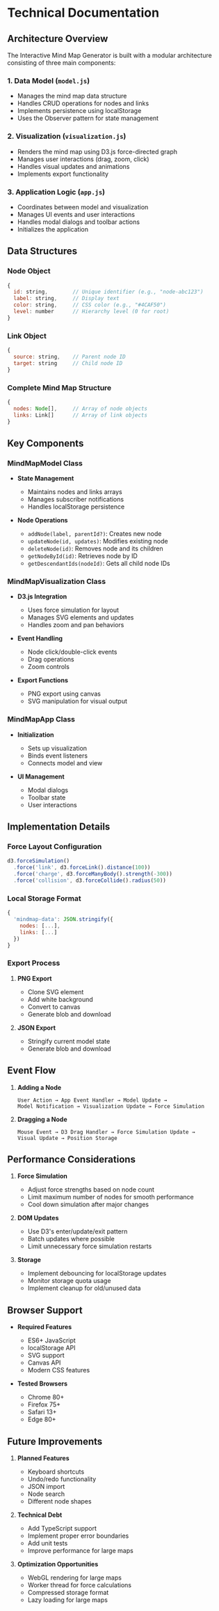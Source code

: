 # Technical Documentation

## Architecture Overview

The Interactive Mind Map Generator is built with a modular architecture consisting of three main components:

### 1. Data Model (`model.js`)
- Manages the mind map data structure
- Handles CRUD operations for nodes and links
- Implements persistence using localStorage
- Uses the Observer pattern for state management

### 2. Visualization (`visualization.js`)
- Renders the mind map using D3.js force-directed graph
- Manages user interactions (drag, zoom, click)
- Handles visual updates and animations
- Implements export functionality

### 3. Application Logic (`app.js`)
- Coordinates between model and visualization
- Manages UI events and user interactions
- Handles modal dialogs and toolbar actions
- Initializes the application

## Data Structures

### Node Object
```javascript
{
  id: string,        // Unique identifier (e.g., "node-abc123")
  label: string,     // Display text
  color: string,     // CSS color (e.g., "#4CAF50")
  level: number      // Hierarchy level (0 for root)
}
```

### Link Object
```javascript
{
  source: string,    // Parent node ID
  target: string     // Child node ID
}
```

### Complete Mind Map Structure
```javascript
{
  nodes: Node[],     // Array of node objects
  links: Link[]      // Array of link objects
}
```

## Key Components

### MindMapModel Class
- **State Management**
  - Maintains nodes and links arrays
  - Manages subscriber notifications
  - Handles localStorage persistence

- **Node Operations**
  - `addNode(label, parentId?)`: Creates new node
  - `updateNode(id, updates)`: Modifies existing node
  - `deleteNode(id)`: Removes node and its children
  - `getNodeById(id)`: Retrieves node by ID
  - `getDescendantIds(nodeId)`: Gets all child node IDs

### MindMapVisualization Class
- **D3.js Integration**
  - Uses force simulation for layout
  - Manages SVG elements and updates
  - Handles zoom and pan behaviors

- **Event Handling**
  - Node click/double-click events
  - Drag operations
  - Zoom controls

- **Export Functions**
  - PNG export using canvas
  - SVG manipulation for visual output

### MindMapApp Class
- **Initialization**
  - Sets up visualization
  - Binds event listeners
  - Connects model and view

- **UI Management**
  - Modal dialogs
  - Toolbar state
  - User interactions

## Implementation Details

### Force Layout Configuration
```javascript
d3.forceSimulation()
  .force('link', d3.forceLink().distance(100))
  .force('charge', d3.forceManyBody().strength(-300))
  .force('collision', d3.forceCollide().radius(50))
```

### Local Storage Format
```javascript
{
  'mindmap-data': JSON.stringify({
    nodes: [...],
    links: [...]
  })
}
```

### Export Process
1. **PNG Export**
   - Clone SVG element
   - Add white background
   - Convert to canvas
   - Generate blob and download

2. **JSON Export**
   - Stringify current model state
   - Generate blob and download

## Event Flow

1. **Adding a Node**
   ```
   User Action → App Event Handler → Model Update → 
   Model Notification → Visualization Update → Force Simulation
   ```

2. **Dragging a Node**
   ```
   Mouse Event → D3 Drag Handler → Force Simulation Update → 
   Visual Update → Position Storage
   ```

## Performance Considerations

1. **Force Simulation**
   - Adjust force strengths based on node count
   - Limit maximum number of nodes for smooth performance
   - Cool down simulation after major changes

2. **DOM Updates**
   - Use D3's enter/update/exit pattern
   - Batch updates where possible
   - Limit unnecessary force simulation restarts

3. **Storage**
   - Implement debouncing for localStorage updates
   - Monitor storage quota usage
   - Implement cleanup for old/unused data

## Browser Support

- **Required Features**
  - ES6+ JavaScript
  - localStorage API
  - SVG support
  - Canvas API
  - Modern CSS features

- **Tested Browsers**
  - Chrome 80+
  - Firefox 75+
  - Safari 13+
  - Edge 80+

## Future Improvements

1. **Planned Features**
   - Keyboard shortcuts
   - Undo/redo functionality
   - JSON import
   - Node search
   - Different node shapes

2. **Technical Debt**
   - Add TypeScript support
   - Implement proper error boundaries
   - Add unit tests
   - Improve performance for large maps

3. **Optimization Opportunities**
   - WebGL rendering for large maps
   - Worker thread for force calculations
   - Compressed storage format
   - Lazy loading for large maps 